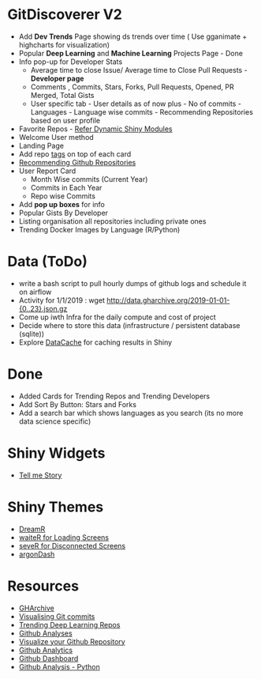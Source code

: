 # GitDiscoverer V2

- Add **Dev Trends** Page showing ds trends over time ( Use gganimate + highcharts for visualization)
- Popular **Deep Learning** and **Machine Learning** Projects Page - Done
- Info pop-up for Developer Stats
  - Average time to close Issue/ Average time to Close Pull Requests - **Developer page**
  - Comments , Commits, Stars, Forks, Pull Requests, Opened, PR Merged, Total Gists
  - User specific tab - User details as of now plus - No of commits - Languages - Language wise commits - Recommending             Repositories based on user profile
- Favorite Repos - [Refer Dynamic Shiny Modules](https://www.zstat.pl/2018/06/19/dynamic-modules-in-shiny---part-ii/)
- Welcome User method
- Landing Page
- Add repo [tags](https://developer.github.com/v3/git/tags/) on top of each card
- [Recommending Github Repositories](https://towardsdatascience.com/recommending-github-repositories-with-google-bigquery-and-the-implicit-library-e6cce666c77)
- User Report Card
  - Month Wise commits (Current Year)
  - Commits in Each Year
  - Repo wise Commits
- Add **pop up boxes** for info 
- Popular Gists By Developer
- Listing organisation all repositories including private ones
- Trending Docker Images by Language (R/Python)

# Data (ToDo)

- write a bash script to pull hourly dumps of github logs and schedule it on airflow
- Activity for 1/1/2019 : wget http://data.gharchive.org/2019-01-01-{0..23}.json.gz
- Come up iwth Infra for the daily compute and cost of project
- Decide where to store this data (infrastructure / persistent database (sqlite))
- Explore [DataCache](https://github.com/jbryer/DataCache) for caching results in Shiny

# Done

- Added Cards for Trending Repos and Trending Developers
- Add Sort By Button: Stars and Forks
- Add a search bar which shows languages as you search (its no more data science specific)

# Shiny Widgets
- [Tell me Story](https://github.com/hadley/mastering-shiny/blob/master/neiss/narrative.R)

# Shiny Themes
- [DreamR](https://dreamrs.github.io/fresh/)
- [waiteR for Loading Screens](https://shiny.john-coene.com/waiter/)
- [seveR for Disconnected Screens](https://github.com/JohnCoene/sever)
- [argonDash](https://rinterface.com/shiny/argonDash/)

# Resources

- [GHArchive](http://www.gharchive.org/)
- [Visualising Git commits](https://deanattali.com/blog/visualize-git-commits-time/)
- [Trending Deep Learning Repos](https://www.kdnuggets.com/2019/02/trending-top-deep-learning-github-repositories.html)
- [Github Analyses](https://mytinyshinys.shinyapps.io/githubAnalyses/)
- [Visualize your Github Repository](https://www.boldbi.com/blog/analyze-and-visualize-your-github-repository-statistics-data)
- [Github Analytics](https://keen.io/docs/integrations/github/)
- [Github Dashboard](http://shinyapps.dreamrs.fr/github-dashboard/)
- [Github Analysis - Python](https://towardsdatascience.com/github-user-insights-using-github-api-data-collection-and-analysis-5b7dca1ab214)

